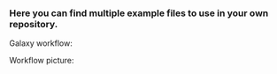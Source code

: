 ### Here you can find multiple example files to use in your own repository. 

Galaxy workflow: [](url)

Workflow picture: [](url)
